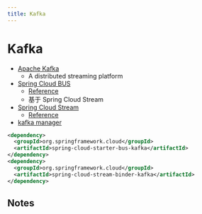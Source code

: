 ```yaml
---
title: Kafka
---
```


# Kafka

- [Apache Kafka](http://kafka.apache.org/)
  - A distributed streaming platform
- [Spring Cloud BUS](https://cloud.spring.io/spring-cloud-bus/)
  - [Reference](http://cloud.spring.io/spring-cloud-static/spring-cloud-bus/1.3.1.RELEASE/)
  - 基于 Spring Cloud Stream
- [Spring Cloud Stream](http://cloud.spring.io/spring-cloud-stream/)
  - [Reference](http://docs.spring.io/spring-cloud-stream/docs/current/reference/htmlsingle/index.html)
- [kafka manager](https://github.com/yahoo/kafka-manager)

```xml
<dependency>
  <groupId>org.springframework.cloud</groupId>
  <artifactId>spring-cloud-starter-bus-kafka</artifactId>
</dependency>
<dependency>
  <groupId>org.springframework.cloud</groupId>
  <artifactId>spring-cloud-stream-binder-kafka</artifactId>
</dependency>
```

## Notes
